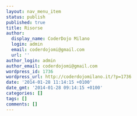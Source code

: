 ```yaml
---
layout: nav_menu_item
status: publish
published: true
title: Risorse
author:
  display_name: CoderDojo Milano
  login: admin
  email: coderdojomi@gmail.com
  url: ''
author_login: admin
author_email: coderdojomi@gmail.com
wordpress_id: 1736
wordpress_url: http://coderdojomilano.it/?p=1736
date: '2014-01-28 11:14:15 +0100'
date_gmt: '2014-01-28 09:14:15 +0100'
categories: []
tags: []
comments: []
---
```


